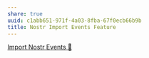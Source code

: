 ```yaml
---
share: true
uuid: c1abb651-971f-4a03-8fba-67f0ecb66b9b
title: Nostr Import Events Feature
---
```

[Import Nostr Events 🍷](https://cellar.nostr.wine/import)